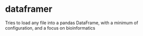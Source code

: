 # dataframer
Tries to load any file into a pandas DataFrame, with a minimum of configuration, and a focus on bioinformatics
